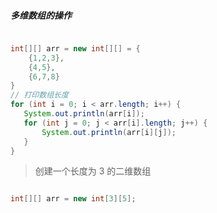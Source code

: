 ##### 多维数组的操作

```java

int[][] arr = new int[][] = {
    {1,2,3},
    {4,5},
    {6,7,8}
}
// 打印数组长度
for (int i = 0; i < arr.length; i++) {
   System.out.println(arr[i]);
   for (int j = 0; j < arr[i].length; j++) {
       System.out.println(arr[i][j]);
   }
}


```

> 创建一个长度为 3 的二维数组

```java

int[][] arr = new int[3][5];

```
